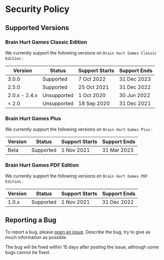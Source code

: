 # Security Policy

## Supported Versions

### Brain Hurt Games Classic Edition

We currently support the following versions on `Brain Hurt Games Classic Edition` :

| Version       | Status             | Support Starts    | Support Ends   |
| ------------- | ------------------ | ----------------- | -------------- |
| 3.0.0         | Supported          | 7 Oct 2022        | 31 Dec 2023    |
| 2.5.0         | Supported          | 25 Oct 2021       | 31 Dec 2022    |
| 2.0.x - 2.4.x | Unsupported        | 1 Oct 2020        | 30 Jun 2022    |
| < 2.0         | Unsupported        | 18 Sep 2020       | 31 Dec 2021    |

### Brain Hurt Games Plus

We currently support the following versions on `Brain Hurt Games Plus` :

| Version       | Status             | Support Starts    | Support Ends   |
| ------------- | ------------------ | ----------------- | -------------- |
| Beta          | Supported          | 1 Nov 2021        | 31 Mar 2023    |

### Brain Hurt Games PDF Edition

We currently support the following versions on `Brain Hurt Games PDF Edition` :

| Version       | Status             | Support Starts    | Support Ends   |
| ------------- | ------------------ | ----------------- | -------------- |
| 1.0.x         | Supported          | 1 Nov 2021        | 31 Dec 2022    |

## Reporting a Bug

To report a bug, please [open an issue](https://github.com/larrystudios/brainhurtgames/issues/new). Describe the bug, try to give as much information as possible.

The bug will be fixed within 15 days after posting the issue, although some bugs cannot be fixed.
